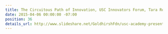 ```yaml
---
title: The Circuitous Path of Innovation, USC Innovators Forum, Tara Roth
date: 2015-04-06 00:00:00 -07:00
position: 36
details_url: http://www.slideshare.net/GoldhirshFdn/usc-academy-presentation-april-6-2015/
---
```


